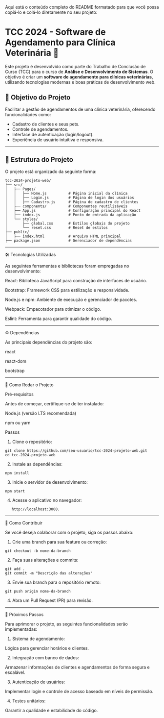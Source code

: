 Aqui está o conteúdo completo do README formatado para que você possa copiá-lo e colá-lo diretamente no seu projeto:

# TCC 2024 - Software de Agendamento para Clínica Veterinária 🐾

Este projeto é desenvolvido como parte do Trabalho de Conclusão de Curso (TCC) para o curso de **Análise e Desenvolvimento de Sistemas**. O objetivo é criar um **software de agendamento para clínicas veterinárias**, utilizando tecnologias modernas e boas práticas de desenvolvimento web.

## 🎯 Objetivo do Projeto
Facilitar a gestão de agendamentos de uma clínica veterinária, oferecendo funcionalidades como:
- Cadastro de clientes e seus pets.
- Controle de agendamentos.
- Interface de autenticação (login/logout).
- Experiência de usuário intuitiva e responsiva.

---

## 📂 Estrutura do Projeto

O projeto está organizado da seguinte forma:

```plaintext
tcc-2024-projeto-web/
├── src/
│   ├── Pages/
│   │   ├── Home.js          # Página inicial da clínica
│   │   ├── Login.js         # Página de login dos usuários
│   │   ├── Cadastro.js      # Página de cadastro de clientes
│   ├── components/          # Componentes reutilizáveis
│   ├── App.js               # Configuração principal do React
│   ├── index.js             # Ponto de entrada da aplicação
│   └── styles/
│       ├── global.css       # Estilos globais do projeto
│       └── reset.css        # Reset de estilos
├── public/
│   ├── index.html           # Arquivo HTML principal
├── package.json             # Gerenciador de dependências
```

---

🛠 Tecnologias Utilizadas

As seguintes ferramentas e bibliotecas foram empregadas no desenvolvimento:

React: Biblioteca JavaScript para construção de interfaces de usuário.

Bootstrap: Framework CSS para estilização e responsividade.

Node.js e npm: Ambiente de execução e gerenciador de pacotes.

Webpack: Empacotador para otimizar o código.

Eslint: Ferramenta para garantir qualidade do código.



---

⚙️ Dependências

As principais dependências do projeto são:

react

react-dom

bootstrap



---

🚀 Como Rodar o Projeto

Pré-requisitos

Antes de começar, certifique-se de ter instalado:

Node.js (versão LTS recomendada)

npm ou yarn


Passos

1. Clone o repositório:
```
git clone https://github.com/seu-usuario/tcc-2024-projeto-web.git
cd tcc-2024-projeto-web
```

2. Instale as dependências:
```
npm install

```
3. Inicie o servidor de desenvolvimento:
```
npm start
```

4. Acesse o aplicativo no navegador:
```
   http://localhost:3000.

```


---

🌟 Como Contribuir

Se você deseja colaborar com o projeto, siga os passos abaixo:

1. Crie uma branch para sua feature ou correção:
```
git checkout -b nome-da-branch

```
2. Faça suas alterações e commits:
```
git add .
git commit -m "Descrição das alterações"

```
3. Envie sua branch para o repositório remoto:
```
git push origin nome-da-branch
```

4. Abra um Pull Request (PR) para revisão.




---

🔮 Próximos Passos

Para aprimorar o projeto, as seguintes funcionalidades serão implementadas:

1. Sistema de agendamento:

Lógica para gerenciar horários e clientes.



2. Integração com banco de dados:

Armazenar informações de clientes e agendamentos de forma segura e escalável.



3. Autenticação de usuários:

Implementar login e controle de acesso baseado em níveis de permissão.



4. Testes unitários:

Garantir a qualidade e estabilidade do código.


